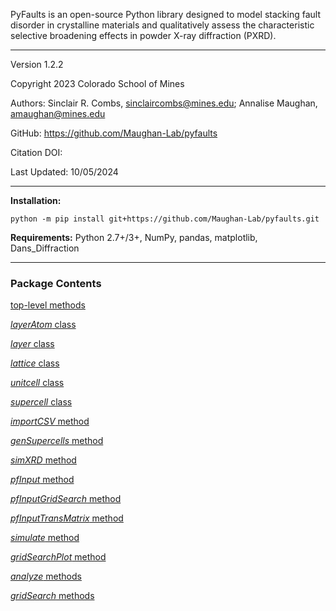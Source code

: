 PyFaults is an open-source Python library designed to model stacking fault disorder in crystalline materials and qualitatively assess the characteristic selective broadening effects in powder X-ray diffraction (PXRD).

---
Version 1.2.2

Copyright 2023 Colorado School of Mines

Authors: Sinclair R. Combs, <sinclaircombs@mines.edu>; Annalise Maughan, <amaughan@mines.edu>

GitHub: <https://github.com/Maughan-Lab/pyfaults>

Citation DOI:

Last Updated: 10/05/2024

---
**Installation:**
```
python -m pip install git+https://github.com/Maughan-Lab/pyfaults.git
```

**Requirements:** Python 2.7+/3+, NumPy, pandas, matplotlib, Dans_Diffraction

---
### Package Contents

[top-level methods](topLevelMethods.md)

[*layerAtom* class](layerAtom.md)

[*layer* class](layer.md)

[*lattice* class](lattice.md)

[*unitcell* class](unitcell.md)

[*supercell* class](supercell.md)

[*importCSV* method](importCSV.md)

[*genSupercells* method](genSupercells.md)

[*simXRD* method](simXRD.md)

[*pfInput* method](pfInput.md)

[*pfInputGridSearch* method](pfInputGridSearch.md)

[*pfInputTransMatrix* method](pfInputTransMatrix.md)

[*simulate* method](simulate.md)

[*gridSearchPlot* method](gridSearchPlot.md)

[*analyze* methods](analyze.md)

[*gridSearch* methods](gridSearch.md)
